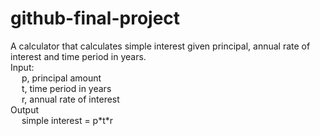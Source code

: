 # github-final-project

A calculator that calculates simple interest given principal, annual rate of interest and time period in years.  
Input:  
&emsp; p, principal amount  
&emsp; t, time period in years  
&emsp; r, annual rate of interest  
Output  
&emsp; simple interest = p\*t\*r  
   
